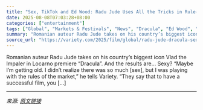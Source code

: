 ```yaml
---
title: "Sex, TikTok and Ed Wood: Radu Jude Uses All the Tricks in Rule-Breaking ‘Dracula’ But At Least He ‘Didn’t Kill Anybody’"
date: 2025-08-08T07:03:28+08:00
categories: ["entertainment"]
tags: ["Global", "Markets & Festivals", "News", "Dracula", "Ed Wood", "Locarno Film Festival", "Radu Jude", "Romanian cinema"]
summary: "Romanian auteur Radu Jude takes on his country’s biggest icon Vlad the Impaler in Locarno premiere “Dracula”. And the results are… Sexy? “Maybe I’m getting old. I didn’t realize there was so much [sex"
source_url: "https://variety.com/2025/film/global/radu-jude-dracula-sex-tiktok-ed-wood-locarno-1236482195/"
---
```


Romanian auteur Radu Jude takes on his country’s biggest icon Vlad the Impaler in Locarno premiere “Dracula”. And the results are… Sexy? “Maybe I’m getting old. I didn’t realize there was so much [sex], but I was playing with the rules of the market,” he tells&#160;Variety. “They say that to have a successful film, you [&#8230;]

---

*来源: [原文链接](https://variety.com/2025/film/global/radu-jude-dracula-sex-tiktok-ed-wood-locarno-1236482195/)*
